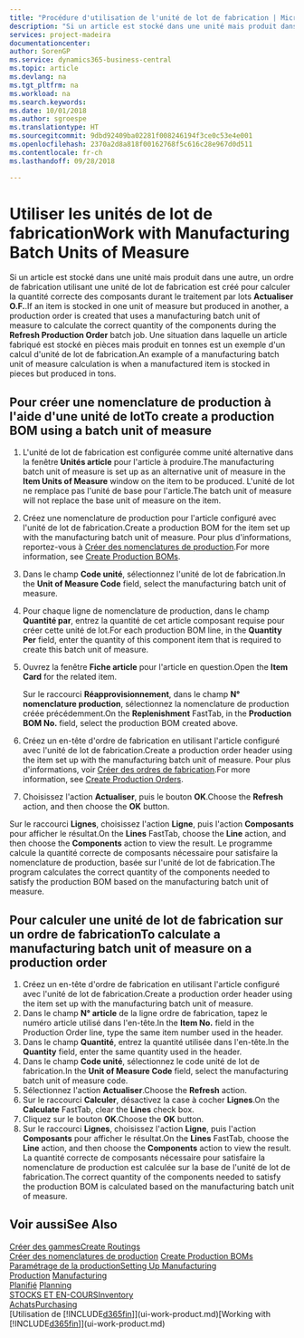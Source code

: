 ```yaml
---
title: "Procédure d'utilisation de l'unité de lot de fabrication | Microsoft Docs"
description: "Si un article est stocké dans une unité mais produit dans une autre, l'ordre de fabrication doit utiliser une unité de lot de fabrication pour calculer la quantité correcte des composants. Une situation dans laquelle un article fabriqué est stocké en pièces mais produit en tonnes est un exemple d'un calcul d'unité de lot de fabrication."
services: project-madeira
documentationcenter: 
author: SorenGP
ms.service: dynamics365-business-central
ms.topic: article
ms.devlang: na
ms.tgt_pltfrm: na
ms.workload: na
ms.search.keywords: 
ms.date: 10/01/2018
ms.author: sgroespe
ms.translationtype: HT
ms.sourcegitcommit: 9dbd92409ba02281f008246194f3ce0c53e4e001
ms.openlocfilehash: 2370a2d8a818f00162768f5c616c28e967d0d511
ms.contentlocale: fr-ch
ms.lasthandoff: 09/28/2018

---
```

# <a name="work-with-manufacturing-batch-units-of-measure"></a><span data-ttu-id="6c2d8-104">Utiliser les unités de lot de fabrication</span><span class="sxs-lookup"><span data-stu-id="6c2d8-104">Work with Manufacturing Batch Units of Measure</span></span>
<span data-ttu-id="6c2d8-105">Si un article est stocké dans une unité mais produit dans une autre, un ordre de fabrication utilisant une unité de lot de fabrication est créé pour calculer la quantité correcte des composants durant le traitement par lots **Actualiser O.F.**.</span><span class="sxs-lookup"><span data-stu-id="6c2d8-105">If an item is stocked in one unit of measure but produced in another, a production order is created that uses a manufacturing batch unit of measure to calculate the correct quantity of the components during the **Refresh Production Order** batch job.</span></span> <span data-ttu-id="6c2d8-106">Une situation dans laquelle un article fabriqué est stocké en pièces mais produit en tonnes est un exemple d'un calcul d'unité de lot de fabrication.</span><span class="sxs-lookup"><span data-stu-id="6c2d8-106">An example of a manufacturing batch unit of measure calculation is when a manufactured item is stocked in pieces but produced in tons.</span></span>  

## <a name="to-create-a-production-bom-using-a-batch-unit-of-measure"></a><span data-ttu-id="6c2d8-107">Pour créer une nomenclature de production à l'aide d'une unité de lot</span><span class="sxs-lookup"><span data-stu-id="6c2d8-107">To create a production BOM using a batch unit of measure</span></span>  
1.  <span data-ttu-id="6c2d8-108">L'unité de lot de fabrication est configurée comme unité alternative dans la fenêtre **Unités article** pour l'article à produire.</span><span class="sxs-lookup"><span data-stu-id="6c2d8-108">The manufacturing batch unit of measure is set up as an alternative unit of measure in the **Item Units of Measure** window on the item to be produced.</span></span> <span data-ttu-id="6c2d8-109">L'unité de lot ne remplace pas l'unité de base pour l'article.</span><span class="sxs-lookup"><span data-stu-id="6c2d8-109">The batch unit of measure will not replace the base unit of measure on the item.</span></span>  
2.  <span data-ttu-id="6c2d8-110">Créez une nomenclature de production pour l'article configuré avec l'unité de lot de fabrication.</span><span class="sxs-lookup"><span data-stu-id="6c2d8-110">Create a production BOM for the item set up with the manufacturing batch unit of measure.</span></span> <span data-ttu-id="6c2d8-111">Pour plus d'informations, reportez-vous à [Créer des nomenclatures de production](production-how-to-create-production-boms.md).</span><span class="sxs-lookup"><span data-stu-id="6c2d8-111">For more information, see [Create Production BOMs](production-how-to-create-production-boms.md).</span></span>  
3.  <span data-ttu-id="6c2d8-112">Dans le champ **Code unité**, sélectionnez l'unité de lot de fabrication.</span><span class="sxs-lookup"><span data-stu-id="6c2d8-112">In the **Unit of Measure Code** field, select the manufacturing batch unit of measure.</span></span>  
4.  <span data-ttu-id="6c2d8-113">Pour chaque ligne de nomenclature de production, dans le champ **Quantité par**, entrez la quantité de cet article composant requise pour créer cette unité de lot.</span><span class="sxs-lookup"><span data-stu-id="6c2d8-113">For each production BOM line, in the **Quantity Per** field, enter the quantity of this component item that is required to create this batch unit of measure.</span></span>  
5.  <span data-ttu-id="6c2d8-114">Ouvrez la fenêtre **Fiche article** pour l'article en question.</span><span class="sxs-lookup"><span data-stu-id="6c2d8-114">Open the **Item Card** for the related item.</span></span>  

    <span data-ttu-id="6c2d8-115">Sur le raccourci **Réapprovisionnement**, dans le champ **N° nomenclature production**, sélectionnez la nomenclature de production créée précédemment.</span><span class="sxs-lookup"><span data-stu-id="6c2d8-115">On the **Replenishment** FastTab, in the **Production BOM No.** field, select the production BOM created above.</span></span>  
6.  <span data-ttu-id="6c2d8-116">Créez un en-tête d'ordre de fabrication en utilisant l'article configuré avec l'unité de lot de fabrication.</span><span class="sxs-lookup"><span data-stu-id="6c2d8-116">Create a production order header using the item set up with the manufacturing batch unit of measure.</span></span> <span data-ttu-id="6c2d8-117">Pour plus d'informations, voir [Créer des ordres de fabrication](production-how-to-create-production-orders.md).</span><span class="sxs-lookup"><span data-stu-id="6c2d8-117">For more information, see [Create Production Orders](production-how-to-create-production-orders.md).</span></span>  
7.  <span data-ttu-id="6c2d8-118">Choisissez l'action **Actualiser**, puis le bouton **OK**.</span><span class="sxs-lookup"><span data-stu-id="6c2d8-118">Choose the **Refresh** action, and then choose  the **OK** button.</span></span>  

<span data-ttu-id="6c2d8-119">Sur le raccourci **Lignes**, choisissez l'action **Ligne**, puis l'action **Composants** pour afficher le résultat.</span><span class="sxs-lookup"><span data-stu-id="6c2d8-119">On the **Lines** FastTab, choose the **Line** action, and then choose the **Components** action to view the result.</span></span> <span data-ttu-id="6c2d8-120">Le programme calcule la quantité correcte de composants nécessaire pour satisfaire la nomenclature de production, basée sur l'unité de lot de fabrication.</span><span class="sxs-lookup"><span data-stu-id="6c2d8-120">The program calculates the correct quantity of the components needed to satisfy the production BOM based on the manufacturing batch unit of measure.</span></span>  

## <a name="to-calculate-a-manufacturing-batch-unit-of-measure-on-a-production-order"></a><span data-ttu-id="6c2d8-121">Pour calculer une unité de lot de fabrication sur un ordre de fabrication</span><span class="sxs-lookup"><span data-stu-id="6c2d8-121">To calculate a manufacturing batch unit of measure on a production order</span></span>  
1.  <span data-ttu-id="6c2d8-122">Créez un en-tête d'ordre de fabrication en utilisant l'article configuré avec l'unité de lot de fabrication.</span><span class="sxs-lookup"><span data-stu-id="6c2d8-122">Create a production order header using the item set up with the manufacturing batch unit of measure.</span></span>  
2.  <span data-ttu-id="6c2d8-123">Dans le champ **N° article** de la ligne ordre de fabrication, tapez le numéro article utilisé dans l'en-tête.</span><span class="sxs-lookup"><span data-stu-id="6c2d8-123">In the **Item No.** field in the Production Order line, type the same item number used in the header.</span></span>  
3.  <span data-ttu-id="6c2d8-124">Dans le champ **Quantité**, entrez la quantité utilisée dans l'en-tête.</span><span class="sxs-lookup"><span data-stu-id="6c2d8-124">In the **Quantity** field, enter the same quantity used in the header.</span></span>  
4.  <span data-ttu-id="6c2d8-125">Dans le champ **Code unité**, sélectionnez le code unité de lot de fabrication.</span><span class="sxs-lookup"><span data-stu-id="6c2d8-125">In the **Unit of Measure Code** field, select the manufacturing batch unit of measure code.</span></span>  
5.  <span data-ttu-id="6c2d8-126">Sélectionnez l'action **Actualiser**.</span><span class="sxs-lookup"><span data-stu-id="6c2d8-126">Choose the **Refresh** action.</span></span>
6.  <span data-ttu-id="6c2d8-127">Sur le raccourci **Calculer**, désactivez la case à cocher **Lignes**.</span><span class="sxs-lookup"><span data-stu-id="6c2d8-127">On the **Calculate** FastTab, clear the **Lines** check box.</span></span>  
7.  <span data-ttu-id="6c2d8-128">Cliquez sur le bouton **OK**.</span><span class="sxs-lookup"><span data-stu-id="6c2d8-128">Choose the **OK** button.</span></span>  
8.  <span data-ttu-id="6c2d8-129">Sur le raccourci **Lignes**, choisissez l'action **Ligne**, puis l'action **Composants** pour afficher le résultat.</span><span class="sxs-lookup"><span data-stu-id="6c2d8-129">On the **Lines** FastTab, choose the **Line** action, and then choose the **Components** action to view the result.</span></span> <span data-ttu-id="6c2d8-130">La quantité correcte de composants nécessaire pour satisfaire la nomenclature de production est calculée sur la base de l'unité de lot de fabrication.</span><span class="sxs-lookup"><span data-stu-id="6c2d8-130">The correct quantity of the components needed to satisfy the production BOM is calculated based on the manufacturing batch unit of measure.</span></span>  

## <a name="see-also"></a><span data-ttu-id="6c2d8-131">Voir aussi</span><span class="sxs-lookup"><span data-stu-id="6c2d8-131">See Also</span></span>  
[<span data-ttu-id="6c2d8-132">Créer des gammes</span><span class="sxs-lookup"><span data-stu-id="6c2d8-132">Create Routings</span></span>](production-how-to-create-routings.md)  
<span data-ttu-id="6c2d8-133">[Créer des nomenclatures de production](production-how-to-create-production-boms.md)   </span><span class="sxs-lookup"><span data-stu-id="6c2d8-133">[Create Production BOMs](production-how-to-create-production-boms.md)   </span></span>  
[<span data-ttu-id="6c2d8-134">Paramétrage de la production</span><span class="sxs-lookup"><span data-stu-id="6c2d8-134">Setting Up Manufacturing</span></span>](production-configure-production-processes.md)  
<span data-ttu-id="6c2d8-135">[Production](production-manage-manufacturing.md)  </span><span class="sxs-lookup"><span data-stu-id="6c2d8-135">[Manufacturing](production-manage-manufacturing.md)  </span></span>  
<span data-ttu-id="6c2d8-136">[Planifié](production-planning.md) </span><span class="sxs-lookup"><span data-stu-id="6c2d8-136">[Planning](production-planning.md) </span></span>  
[<span data-ttu-id="6c2d8-137">STOCKS ET EN-COURS</span><span class="sxs-lookup"><span data-stu-id="6c2d8-137">Inventory</span></span>](inventory-manage-inventory.md)  
[<span data-ttu-id="6c2d8-138">Achats</span><span class="sxs-lookup"><span data-stu-id="6c2d8-138">Purchasing</span></span>](purchasing-manage-purchasing.md)  
<span data-ttu-id="6c2d8-139">[Utilisation de [!INCLUDE[d365fin](includes/d365fin_md.md)]](ui-work-product.md)</span><span class="sxs-lookup"><span data-stu-id="6c2d8-139">[Working with [!INCLUDE[d365fin](includes/d365fin_md.md)]](ui-work-product.md)</span></span>  

